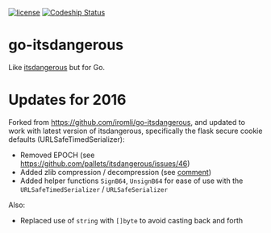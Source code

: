 [![license](http://img.shields.io/badge/license-MIT-green.svg?style=flat-square)](https://github.com/iromli/go-itsdangerous/blob/master/LICENSE)
[![Codeship Status](https://img.shields.io/codeship/886e3e40-82aa-0132-cd65-72ed2dde02fa.svg?style=flat-square&label=codeship)](https://codeship.com/projects/57917)

go-itsdangerous
===============

Like [itsdangerous](https://pythonhosted.org/itsdangerous/) but for Go.


# Updates for 2016

Forked from https://github.com/iromli/go-itsdangerous,
and updated to work with latest version of itsdangerous,
specifically the flask secure cookie defaults (URLSafeTimedSerializer):

* Removed EPOCH (see https://github.com/pallets/itsdangerous/issues/46)
* Added zlib compression / decompression (see [comment](https://github.com/pallets/itsdangerous/blob/ce5e2cd0afebadb5dd732ee1c151824a0de8b5d4/itsdangerous.py#L845-L848))
* Added helper functions `SignB64`, `UnsignB64` for ease of use with the `URLSafeTimedSerializer` / `URLSafeSerializer`

Also:

* Replaced use of `string` with `[]byte` to avoid casting back and forth
